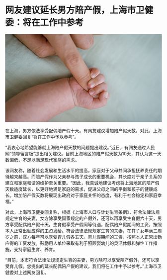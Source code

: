 # 网友建议延长男方陪产假，上海市卫健委：将在工作中参考

![4a584eae832b09930d93dd53290228c9.jpg](https://raw.githubusercontent.com/qqhsx/qqnews_image/main/2024/04/06/网友建议延长男方陪产假，上海市卫健委：将在工作中参考/4a584eae832b09930d93dd53290228c9.jpg)

在上海，男方依法享受配偶陪产假十天。有网友建议增加陪产假天数，对此，上海市卫健委回复“将在工作中予以参考”。

“我衷心地希望能够就上海陪产假天数的问题提出建议。”近日，有网友通过人民网“领导留言板”提出相关建议。目前上海地区的陪产假天数为10天，其认为这一天数偏低，不足以满足现代家庭的需求。

该网友称，随着社会发展和生活水平的提高，家庭对于父母共同承担抚养责任的期待越来越高。而陪产假作为父亲参与孩子成长的重要机会，其长度对于亲子关系的建立和家庭和谐的维护至关重要。“因此，我真诚地建议考虑将上海地区的陪产假天数适度延长，以更好地满足家庭的需求，促进父母之间的平衡和孩子的健康成长。增加陪产假天数将展现出政府对于家庭关怀的态度，有利于社会稳定和家庭幸福。”

对此，上海市卫健委回复称，根据《上海市人口与计划生育条例》，符合法律法规规定生育的夫妻，女方除享受国家规定的产假外，还可以再享受生育假六十天，男方享受配偶陪产假十天。生育假享受产假同等待遇，配偶陪产假期间的工资，按照本人正常出勤应得的工资发给。符合法律法规规定生育的夫妻，在其子女年满三周岁之前，双方每年可以享受育儿假各五天。育儿假期间的工资，按照本人正常出勤应得的工资发放。鼓励用人单位采取有利于照顾婴幼儿的灵活休假和弹性工作措施，支持家庭生育、养育。

“目前，本市符合法律法规规定生育的夫妻，男方除可以享受陪产假外，还可以享受育儿假。您提出的延长配偶陪产假的建议，我们将在工作中予以参考。”上海市卫健委对上述网友回复。

